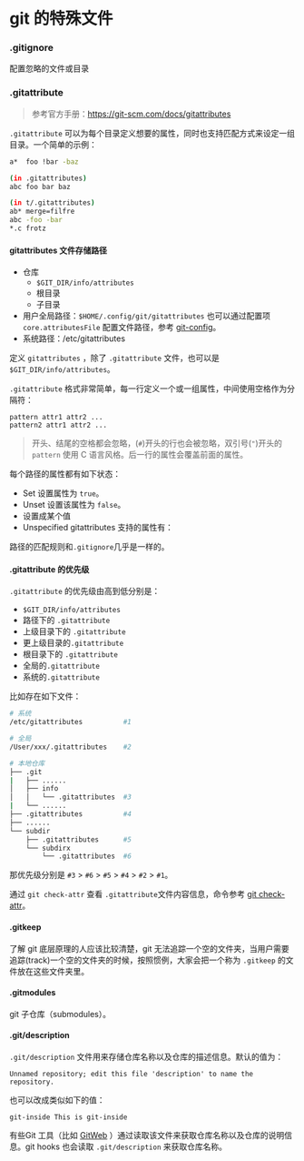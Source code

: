 # git 的特殊文件

### .gitignore
配置忽略的文件或目录

### .gitattribute
> 参考官方手册：https://git-scm.com/docs/gitattributes

`.gitattribute` 可以为每个目录定义想要的属性，同时也支持匹配方式来设定一组目录。一个简单的示例：

```bash
a*	foo !bar -baz

(in .gitattributes)
abc	foo bar baz

(in t/.gitattributes)
ab*	merge=filfre
abc	-foo -bar
*.c	frotz

```

#### gitattributes 文件存储路径
* 仓库
    * `$GIT_DIR/info/attributes`
    * 根目录
    * 子目录
* 用户全局路径：`$HOME/.config/git/gitattributes`
    也可以通过配置项 `core.attributesFile` 配置文件路径，参考 [git-config](https://git-scm.com/docs/git-config)。
* 系统路径：/etc/gitattributes

定义 `gitattributes` ，除了 `.gitattribute` 文件，也可以是 `$GIT_DIR/info/attributes`。

`.gitattribute` 格式非常简单，每一行定义一个或一组属性，中间使用空格作为分隔符：

```
pattern attr1 attr2 ...
pattern2 attr1 attr2 ...
```

> 开头、结尾的空格都会忽略，(`#`)开头的行也会被忽略，双引号(`"`)开头的 `pattern` 使用 C 语言风格。后一行的属性会覆盖前面的属性。

每个路径的属性都有如下状态：

* Set
    设置属性为 `true`。
* Unset
    设置该属性为 `false`。
* 设置成某个值
* Unspecified
gitattributes 支持的属性有：

路径的匹配规则和`.gitignore`几乎是一样的。

#### .gitattribute 的优先级
`.gitattribute` 的优先级由高到低分别是：
* `$GIT_DIR/info/attributes`
* 路径下的 `.gitattribute`
* 上级目录下的 `.gitattribute`
* 更上级目录的`.gitattribute`
* 根目录下的 `.gitattribute`
* 全局的`.gitattribute`
* 系统的`.gitattribute`

比如存在如下文件：

```bash
# 系统
/etc/gitattributes          #1

# 全局
/User/xxx/.gitattributes    #2

# 本地仓库
├── .git
|   ├── ......
│   ├── info
│   │   └── .gitattributes  #3
|   └── ......
├── .gitattributes          #4
├── ......
└── subdir
    ├── .gitattributes      #5
    └── subdirx
        └── .gitattributes  #6
```

那优先级分别是 `#3` > `#6` > `#5` > `#4` > `#2` > `#1`。

通过 `git check-attr` 查看 `.gitattribute`文件内容信息，命令参考 [git check-attr](./git-internal-commands.md#git-check-attr)。

#### .gitkeep
了解 git 底层原理的人应该比较清楚，git 无法追踪一个空的文件夹，当用户需要追踪(track)一个空的文件夹的时候，按照惯例，大家会把一个称为 `.gitkeep` 的文件放在这些文件夹里。

#### .gitmodules
git 子仓库（submodules）。

#### .git/description
`.git/description` 文件用来存储仓库名称以及仓库的描述信息。默认的值为：
```
Unnamed repository; edit this file 'description' to name the repository.
```

也可以改成类似如下的值：

```
git-inside This is git-inside
```

有些Git 工具（比如 [GitWeb](https://git-scm.com/book/zh/v2/%E6%9C%8D%E5%8A%A1%E5%99%A8%E4%B8%8A%E7%9A%84-Git-GitWeb) ）通过读取该文件来获取仓库名称以及仓库的说明信息。git hooks 也会读取 `.git/description` 来获取仓库名称。